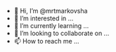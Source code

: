 - 👋 Hi, I’m @mrtmarkovsha
- 👀 I’m interested in ...
- 🌱 I’m currently learning ...
- 💞️ I’m looking to collaborate on ...
- 📫 How to reach me ...

<!---
mrtmarkovsha/mrtmarkovsha is a ✨ special ✨ repository because its `README.md` (this file) appears on your GitHub profile.
You can click the Preview link to take a look at your changes.
--->
